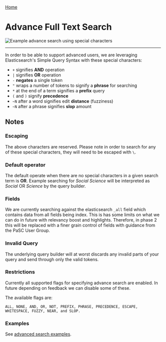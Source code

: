 [Home](../Home.md)


# Advance Full Text Search

![Example advance search using special characters][advance_search]


---

In order to be able to support advanced users, we are leveraging Elasticsearch's
Simple Query Syntax with these special characters:

- `+` signifies **AND** operation
- `|` signifies **OR** operation
- `-` **negates** a single token
- `"` wraps a number of tokens to signify a **phrase** for searching
- `*` at the end of a term signifies a **prefix** query
- `(` and `)` signify **precedence**
- `~N` after a word signifies edit **distance** (fuzziness)
- `~N` after a phrase signifies **slop** amount

## Notes

### Escaping
The above characters are reserved.  Please note in order to search for
any of these special characters, they will need to be escaped with `\`.

### Default operator
The default operate when there are no special characters in a given
search term is **OR**.  Example searching for *Social Science*
will be interpreted as *Social* OR *Science* by the query builder.

### Fields
We are currently searching against the elasticsearch `_all` field which
contains data from all fields being index.  This is has some limits on
what we can do in future with relevancy boost and highlights.
Therefore, in phase 2 this will be replaced with a finer grain control
of fields with guidance from the PaSC User Group.

### Invalid Query
The underlying query builder will at worst discards any invalid parts of
your query and send through only the valid tokens.

### Restrictions
Currently all supported flags for specifying advance search are enabled.
In future depending on feedback we can disable some of these.

The available flags are:

    ALL, NONE, AND, OR, NOT, PREFIX, PHRASE, PRECEDENCE, ESCAPE, WHITESPACE, FUZZY, NEAR, and SLOP.

### Examples
See [advanced search examples](advance_search_examples.md).

[advance_search]: ../images/advance-search.png "Advance Search"
